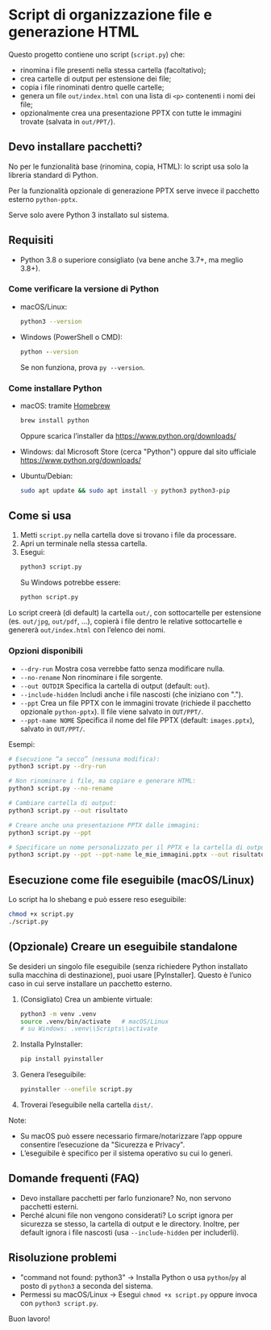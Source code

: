 # Script di organizzazione file e generazione HTML

Questo progetto contiene uno script (`script.py`) che:
- rinomina i file presenti nella stessa cartella (facoltativo);
- crea cartelle di output per estensione dei file;
- copia i file rinominati dentro quelle cartelle;
- genera un file `out/index.html` con una lista di `<p>` contenenti i nomi dei file;
- opzionalmente crea una presentazione PPTX con tutte le immagini trovate (salvata in `out/PPT/`).

## Devo installare pacchetti?
No per le funzionalità base (rinomina, copia, HTML): lo script usa solo la libreria standard di Python.

Per la funzionalità opzionale di generazione PPTX serve invece il pacchetto esterno `python-pptx`.

Serve solo avere Python 3 installato sul sistema.

## Requisiti
- Python 3.8 o superiore consigliato (va bene anche 3.7+, ma meglio 3.8+).

### Come verificare la versione di Python
- macOS/Linux:
  ```bash
  python3 --version
  ```
- Windows (PowerShell o CMD):
  ```bat
  python --version
  ```
  Se non funziona, prova `py --version`.

### Come installare Python
- macOS: tramite [Homebrew](https://brew.sh/)
  ```bash
  brew install python
  ```
  Oppure scarica l’installer da https://www.python.org/downloads/

- Windows: dal Microsoft Store (cerca "Python") oppure dal sito ufficiale https://www.python.org/downloads/

- Ubuntu/Debian:
  ```bash
  sudo apt update && sudo apt install -y python3 python3-pip
  ```

## Come si usa
1. Metti `script.py` nella cartella dove si trovano i file da processare.
2. Apri un terminale nella stessa cartella.
3. Esegui:
   ```bash
   python3 script.py
   ```
   Su Windows potrebbe essere:
   ```bat
   python script.py
   ```

Lo script creerà (di default) la cartella `out/`, con sottocartelle per estensione (es. `out/jpg`, `out/pdf`, …), copierà i file dentro le relative sottocartelle e genererà `out/index.html` con l’elenco dei nomi.

### Opzioni disponibili
- `--dry-run` Mostra cosa verrebbe fatto senza modificare nulla.
- `--no-rename` Non rinominare i file sorgente.
- `--out OUTDIR` Specifica la cartella di output (default: `out`).
- `--include-hidden` Includi anche i file nascosti (che iniziano con ".").
- `--ppt` Crea un file PPTX con le immagini trovate (richiede il pacchetto opzionale `python-pptx`). Il file viene salvato in `OUT/PPT/`.
- `--ppt-name NOME` Specifica il nome del file PPTX (default: `images.pptx`), salvato in `OUT/PPT/`. 

Esempi:
```bash
# Esecuzione “a secco” (nessuna modifica):
python3 script.py --dry-run

# Non rinominare i file, ma copiare e generare HTML:
python3 script.py --no-rename

# Cambiare cartella di output:
python3 script.py --out risultato

# Creare anche una presentazione PPTX dalle immagini:
python3 script.py --ppt

# Specificare un nome personalizzato per il PPTX e la cartella di output:
python3 script.py --ppt --ppt-name le_mie_immagini.pptx --out risultato
```

## Esecuzione come file eseguibile (macOS/Linux)
Lo script ha lo shebang e può essere reso eseguibile:
```bash
chmod +x script.py
./script.py
```

## (Opzionale) Creare un eseguibile standalone
Se desideri un singolo file eseguibile (senza richiedere Python installato sulla macchina di destinazione), puoi usare [PyInstaller]. Questo è l’unico caso in cui serve installare un pacchetto esterno.

1. (Consigliato) Crea un ambiente virtuale:
   ```bash
   python3 -m venv .venv
   source .venv/bin/activate   # macOS/Linux
   # su Windows: .venv\\Scripts\\activate
   ```
2. Installa PyInstaller:
   ```bash
   pip install pyinstaller
   ```
3. Genera l’eseguibile:
   ```bash
   pyinstaller --onefile script.py
   ```
4. Troverai l’eseguibile nella cartella `dist/`.

Note:
- Su macOS può essere necessario firmare/notarizzare l’app oppure consentire l’esecuzione da "Sicurezza e Privacy".
- L’eseguibile è specifico per il sistema operativo su cui lo generi.

## Domande frequenti (FAQ)
- Devo installare pacchetti per farlo funzionare? No, non servono pacchetti esterni.
- Perché alcuni file non vengono considerati? Lo script ignora per sicurezza se stesso, la cartella di output e le directory. Inoltre, per default ignora i file nascosti (usa `--include-hidden` per includerli).

## Risoluzione problemi
- "command not found: python3" → Installa Python o usa `python`/`py` al posto di `python3` a seconda del sistema.
- Permessi su macOS/Linux → Esegui `chmod +x script.py` oppure invoca con `python3 script.py`.

Buon lavoro!